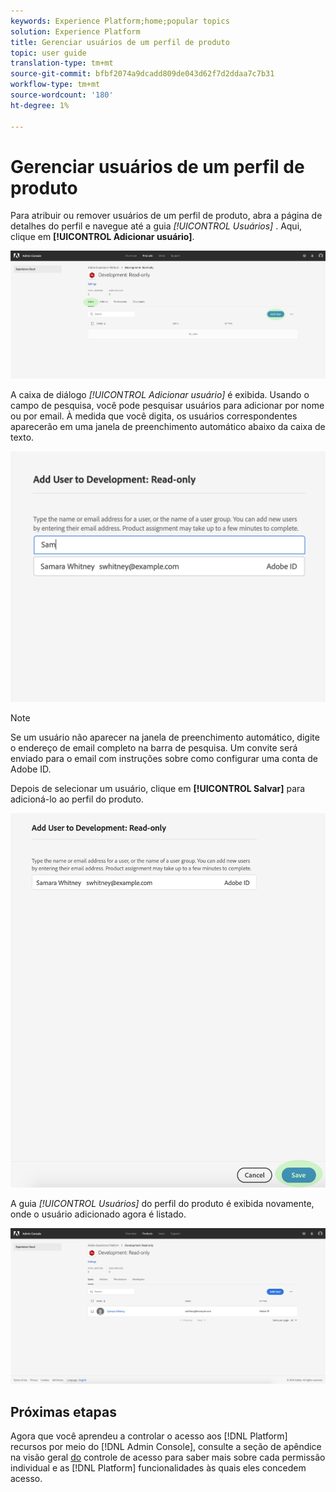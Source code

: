 ```yaml
---
keywords: Experience Platform;home;popular topics
solution: Experience Platform
title: Gerenciar usuários de um perfil de produto
topic: user guide
translation-type: tm+mt
source-git-commit: bfbf2074a9dcadd809de043d62f7d2ddaa7c7b31
workflow-type: tm+mt
source-wordcount: '180'
ht-degree: 1%

---
```



# Gerenciar usuários de um perfil de produto

Para atribuir ou remover usuários de um perfil de produto, abra a página de detalhes do perfil e navegue até a guia *[!UICONTROL Usuários]* . Aqui, clique em **[!UICONTROL Adicionar usuário]**.

![add-users-button](../images/add-users-button.png)

A caixa de diálogo *[!UICONTROL Adicionar usuário]* é exibida. Usando o campo de pesquisa, você pode pesquisar usuários para adicionar por nome ou por email. À medida que você digita, os usuários correspondentes aparecerão em uma janela de preenchimento automático abaixo da caixa de texto.

![add-user-autocomplete](../images/add-user-autocomplete.png)

>[!NOTE]
>
>Se um usuário não aparecer na janela de preenchimento automático, digite o endereço de email completo na barra de pesquisa. Um convite será enviado para o email com instruções sobre como configurar uma conta de Adobe ID.

Depois de selecionar um usuário, clique em **[!UICONTROL Salvar]** para adicioná-lo ao perfil do produto.

![add-user-save](../images/add-user-save.png)

A guia *[!UICONTROL Usuários]* do perfil do produto é exibida novamente, onde o usuário adicionado agora é listado.

![adicionado pelo usuário](../images/user-added.png)

## Próximas etapas

Agora que você aprendeu a controlar o acesso aos [!DNL Platform] recursos por meio do [!DNL Admin Console], consulte a seção de apêndice na visão geral [do](../home.md) controle de acesso para saber mais sobre cada permissão individual e as [!DNL Platform] funcionalidades às quais eles concedem acesso.